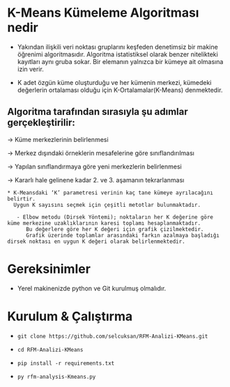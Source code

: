 # K-Means Kümeleme Algoritması nedir

* Yakından ilişkili veri noktası gruplarını keşfeden denetimsiz bir makine öğrenimi algoritmasıdır. Algoritma istatistiksel olarak benzer nitelikteki kayıtları aynı gruba sokar. Bir elemanın yalnızca bir kümeye ait olmasına izin verir. 

* K adet özgün küme oluşturduğu ve her kümenin merkezi, kümedeki değerlerin ortalaması olduğu için K-Ortalamalar(K-Means) denmektedir.

## Algoritma tarafından sırasıyla şu adımlar gerçekleştirilir:
  → Küme merkezlerinin belirlenmesi
  
  → Merkez dışındaki örneklerin mesafelerine göre sınıflandırılması
  
  → Yapılan sınıflandırmaya göre yeni merkezlerin belirlenmesi
  
  → Kararlı hale gelinene kadar 2. ve 3. aşamanın tekrarlanması
  
    
    * K-Meansdaki ‘K’ parametresi verinin kaç tane kümeye ayrılacağını belirtir. 
      Uygun K sayısını seçmek için çeşitli metotlar bulunmaktadır.

       - Elbow metodu (Dirsek Yöntemi); noktaların her K değerine göre küme merkezine uzaklıklarının karesi toplamı hesaplanmaktadır. 
          Bu değerlere göre her K değeri için grafik çizilmektedir. 
          Grafik üzerinde toplamlar arasındaki farkın azalmaya başladığı dirsek noktası en uygun K değeri olarak belirlenmektedir.
     
     
# Gereksinimler

* Yerel makinenizde python ve Git kurulmuş olmalıdır.

# Kurulum & Çalıştırma

- <pre class="terminal"><code class="terminal-line" prefix="$">git clone https://github.com/selcuksan/RFM-Analizi-KMeans.git</code></pre>
- <pre class="terminal"><code class="terminal-line" prefix="$">cd RFM-Analizi-KMeans</code></pre>
- <pre class="terminal"><code class="terminal-line" prefix="$">pip install -r requirements.txt</code></pre>
- <pre class="terminal"><code class="terminal-line" prefix="$">py rfm-analysis-Kmeans.py</code></pre>
